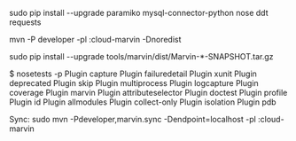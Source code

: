 

sudo pip install --upgrade paramiko mysql-connector-python nose ddt requests

mvn -P developer -pl :cloud-marvin -Dnoredist

sudo pip install --upgrade tools/marvin/dist/Marvin-*-SNAPSHOT.tar.gz

$ nosetests -p
Plugin capture
Plugin failuredetail
Plugin xunit
Plugin deprecated
Plugin skip
Plugin multiprocess
Plugin logcapture
Plugin coverage
Plugin marvin
Plugin attributeselector
Plugin doctest
Plugin profile
Plugin id
Plugin allmodules
Plugin collect-only
Plugin isolation
Plugin pdb

Sync:
sudo mvn -Pdeveloper,marvin.sync -Dendpoint=localhost -pl :cloud-marvin
